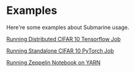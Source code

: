 <!---
  Licensed under the Apache License, Version 2.0 (the "License");
  you may not use this file except in compliance with the License.
  You may obtain a copy of the License at

   http://www.apache.org/licenses/LICENSE-2.0

  Unless required by applicable law or agreed to in writing, software
  distributed under the License is distributed on an "AS IS" BASIS,
  WITHOUT WARRANTIES OR CONDITIONS OF ANY KIND, either express or implied.
  See the License for the specific language governing permissions and
  limitations under the License. See accompanying LICENSE file.
-->

# Examples

Here're some examples about Submarine usage.

[Running Distributed CIFAR 10 Tensorflow Job](RunningDistributedCifar10TFJobs.html)

[Running Standalone CIFAR 10 PyTorch Job](RunningSingleNodeCifar10PTJobs.html)

[Running Zeppelin Notebook on YARN](RunningZeppelinOnYARN.html)